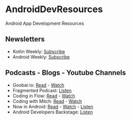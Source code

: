 # AndroidDevResources
Android App Development Resources

## Newsletters

- Kotlin Weekly: [Subscribe](http://www.kotlinweekly.net)
- Android Weekly: [Subscribe](https://androidweekly.net)

## Podcasts - Blogs - Youtube Channels

- Goobar.io: [Read](https://goobar.io) - [Watch](https://goobar.io)
- Fragmented Podcast: [Listen](https://fragmentedpodcast.com)
- Coding in Flow: [Read](https://codinginflow.com) - [Watch](https://www.youtube.com/channel/UC_Fh8kvtkVPkeihBs42jGcA)
- Coding with Mitch: [Read](https://codingwithmitch.com) - [Watch](https://www.youtube.com/channel/UCoNZZLhPuuRteu02rh7bzsw)
- Now in Android: [Read](https://medium.com/androiddevelopers/tagged/now-in-android) - [Watch](https://www.youtube.com/user/androiddevelopers) - [Listen](http://nowinandroid.googledevelopers.libsynpro.com)
- Android Developers Backstage: [Listen](http://androidbackstage.blogspot.com)


